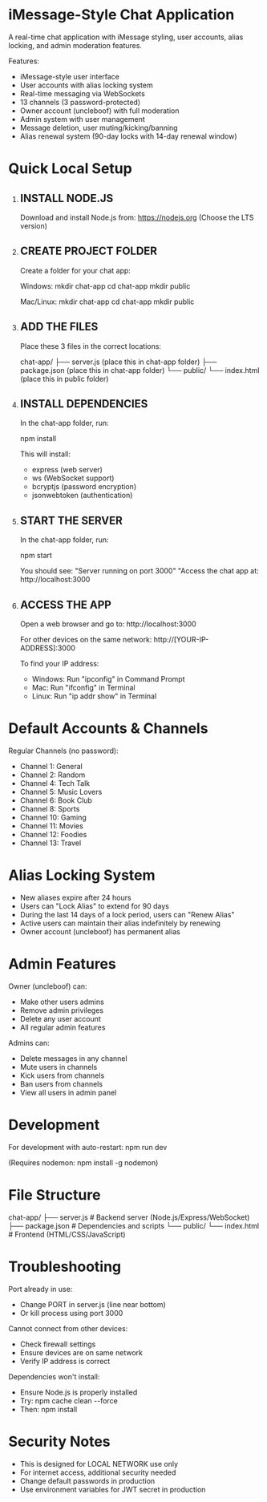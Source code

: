 iMessage-Style Chat Application
===============================

A real-time chat application with iMessage styling, user accounts, alias locking, and admin moderation features.

Features:
- iMessage-style user interface
- User accounts with alias locking system
- Real-time messaging via WebSockets
- 13 channels (3 password-protected)
- Owner account (uncleboof) with full moderation
- Admin system with user management
- Message deletion, user muting/kicking/banning
- Alias renewal system (90-day locks with 14-day renewal window)

Quick Local Setup
=================

1. INSTALL NODE.JS
   ---------------
   Download and install Node.js from: https://nodejs.org
   (Choose the LTS version)

2. CREATE PROJECT FOLDER
   ---------------------
   Create a folder for your chat app:

   Windows:
     mkdir chat-app
     cd chat-app
     mkdir public

   Mac/Linux:
     mkdir chat-app
     cd chat-app
     mkdir public

3. ADD THE FILES
   -------------
   Place these 3 files in the correct locations:

   chat-app/
   ├── server.js          (place this in chat-app folder)
   ├── package.json       (place this in chat-app folder)
   └── public/
       └── index.html     (place this in public folder)

4. INSTALL DEPENDENCIES
   --------------------
   In the chat-app folder, run:

   npm install

   This will install:
   - express (web server)
   - ws (WebSocket support)
   - bcryptjs (password encryption)
   - jsonwebtoken (authentication)

5. START THE SERVER
   ----------------
   In the chat-app folder, run:

   npm start

   You should see:
   "Server running on port 3000"
   "Access the chat app at: http://localhost:3000

6. ACCESS THE APP
   --------------
   Open a web browser and go to:
   http://localhost:3000

   For other devices on the same network:
   http://[YOUR-IP-ADDRESS]:3000

   To find your IP address:
   - Windows: Run "ipconfig" in Command Prompt
   - Mac: Run "ifconfig" in Terminal
   - Linux: Run "ip addr show" in Terminal

Default Accounts & Channels
===========================

Regular Channels (no password):
- Channel 1: General
- Channel 2: Random
- Channel 4: Tech Talk
- Channel 5: Music Lovers
- Channel 6: Book Club
- Channel 8: Sports
- Channel 10: Gaming
- Channel 11: Movies
- Channel 12: Foodies
- Channel 13: Travel

Alias Locking System
====================

- New aliases expire after 24 hours
- Users can "Lock Alias" to extend for 90 days
- During the last 14 days of a lock period, users can "Renew Alias"
- Active users can maintain their alias indefinitely by renewing
- Owner account (uncleboof) has permanent alias

Admin Features
==============

Owner (uncleboof) can:
- Make other users admins
- Remove admin privileges
- Delete any user account
- All regular admin features

Admins can:
- Delete messages in any channel
- Mute users in channels
- Kick users from channels
- Ban users from channels
- View all users in admin panel

Development
===========

For development with auto-restart:
npm run dev

(Requires nodemon: npm install -g nodemon)

File Structure
==============

chat-app/
├── server.js          # Backend server (Node.js/Express/WebSocket)
├── package.json       # Dependencies and scripts
└── public/
    └── index.html     # Frontend (HTML/CSS/JavaScript)

Troubleshooting
===============

Port already in use:
- Change PORT in server.js (line near bottom)
- Or kill process using port 3000

Cannot connect from other devices:
- Check firewall settings
- Ensure devices are on same network
- Verify IP address is correct

Dependencies won't install:
- Ensure Node.js is properly installed
- Try: npm cache clean --force
- Then: npm install

Security Notes
==============

- This is designed for LOCAL NETWORK use only
- For internet access, additional security needed
- Change default passwords in production
- Use environment variables for JWT secret in production
